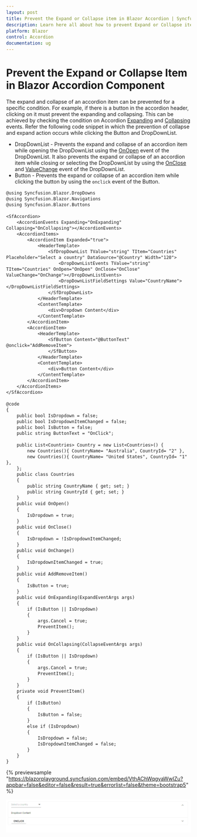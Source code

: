 ```yaml
---
layout: post
title: Prevent the Expand or Collapse item in Blazor Accordion | Syncfusion
description: Learn here all about how to prevent Expand or Collapse item in Syncfusion Blazor Accordion component and more.
platform: Blazor
control: Accordion
documentation: ug
---
```


# Prevent the Expand or Collapse Item in Blazor Accordion Component

The expand and collapse of an accordion item can be prevented for a specific condition. For example, if there is a button in the accordion header, clicking on it must prevent the expanding and collapsing. This can be achieved by checking the condition on Accordion [Expanding](https://help.syncfusion.com/cr/blazor/Syncfusion.Blazor.Navigations.AccordionEvents.html#Syncfusion_Blazor_Navigations_AccordionEvents_Expanding) and [Collapsing](https://help.syncfusion.com/cr/blazor/Syncfusion.Blazor.Navigations.AccordionEvents.html#Syncfusion_Blazor_Navigations_AccordionEvents_Collapsing) events. Refer the following code snippet in which the prevention of collapse and expand action occurs while clicking the Button and DropDownList.

* DropDownList - Prevents the expand and collapse of an accordion item while opening the DropDownList using the [OnOpen](https://help.syncfusion.com/cr/blazor/Syncfusion.Blazor.DropDowns.DropDownListEvents-2.html#Syncfusion_Blazor_DropDowns_DropDownListEvents_2_OnOpen) event of the DropDownList. It also prevents the expand or collapse of an accordion item while closing or selecting the DropDownList by using the [OnClose](https://help.syncfusion.com/cr/blazor/Syncfusion.Blazor.DropDowns.DropDownListEvents-2.html#Syncfusion_Blazor_DropDowns_DropDownListEvents_2_OnClose) and [ValueChange](https://help.syncfusion.com/cr/blazor/Syncfusion.Blazor.DropDowns.DropDownListEvents-2.html#Syncfusion_Blazor_DropDowns_DropDownListEvents_2_ValueChange) event of the DropDownList.
* Button - Prevents the expand or collapse of an accordion item while clicking the button by using the `onclick` event of the Button.

```cshtml
@using Syncfusion.Blazor.DropDowns
@using Syncfusion.Blazor.Navigations
@using Syncfusion.Blazor.Buttons

<SfAccordion>
    <AccordionEvents Expanding="OnExpanding" Collapsing="OnCollapsing"></AccordionEvents>
    <AccordionItems>
        <AccordionItem Expanded="true">
            <HeaderTemplate>
                <SfDropDownList TValue="string" TItem="Countries" Placeholder="Select a country" DataSource="@Country" Width="120">
                    <DropDownListEvents TValue="string" TItem="Countries" OnOpen="OnOpen" OnClose="OnClose" ValueChange="OnChange"></DropDownListEvents>
                    <DropDownListFieldSettings Value="CountryName"></DropDownListFieldSettings>
                </SfDropDownList>
            </HeaderTemplate>
            <ContentTemplate>
                <div>Dropdown Content</div>
            </ContentTemplate>
        </AccordionItem>
        <AccordionItem>
            <HeaderTemplate>
                <SfButton Content="@ButtonText" @onclick="AddRemoveItem">
                </SfButton>
            </HeaderTemplate>
            <ContentTemplate>
                <div>Button Content</div>
            </ContentTemplate>
        </AccordionItem>
    </AccordionItems>
</SfAccordion>

@code
{
    public bool IsDropdown = false;
    public bool IsDropdownItemChanged = false;
    public bool IsButton = false;
    public string ButtonText = "OnClick";

    public List<Countries> Country = new List<Countries>() {
        new Countries(){ CountryName= "Australia", CountryId= "2" },
        new Countries(){ CountryName= "United States", CountryId= "1" },
    };
    public class Countries
    {
        public string CountryName { get; set; }
        public string CountryId { get; set; }
    }
    public void OnOpen()
    {
        IsDropdown = true;
    }
    public void OnClose()
    {
        IsDropdown = !IsDropdownItemChanged;
    }
    public void OnChange()
    {
        IsDropdownItemChanged = true;
    }
    public void AddRemoveItem()
    {
        IsButton = true;
    }
    public void OnExpanding(ExpandEventArgs args)
    {
        if (IsButton || IsDropdown)
        {
            args.Cancel = true;
            PreventItem();
        }
    }
    public void OnCollapsing(CollapseEventArgs args)
    {
        if (IsButton || IsDropdown)
        {
            args.Cancel = true;
            PreventItem();
        }
    }
    private void PreventItem()
    {
        if (IsButton)
        {
            IsButton = false;
        }
        else if (IsDropdown)
        {
            IsDropdown = false;
            IsDropdownItemChanged = false;
        }
    }
}
```

{% previewsample "https://blazorplayground.syncfusion.com/embed/VthAChWqgyaWwIZu?appbar=false&editor=false&result=true&errorlist=false&theme=bootstrap5" %}

![Expanding or Collapsing Item in Blazor Accordion](../images/blazor-accordion-prevent-expand-collapse.gif)
